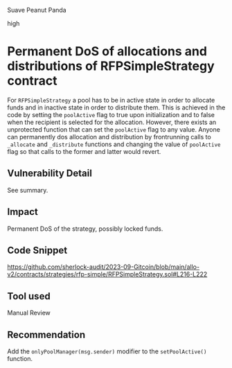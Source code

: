 Suave Peanut Panda

high

# Permanent DoS of allocations and distributions of RFPSimpleStrategy contract
For `RFPSimpleStrategy` a pool has to be in active state in order to allocate funds and in inactive state in order to distribute them. This is achieved in the code by setting the `poolActive` flag to true upon initialization and to false when the recipient is selected for the allocation. However, there exists an unprotected function that can set the `poolActive` flag to any value. Anyone can permanently dos allocation and distribution by frontrunning calls to `_allocate` and `_distribute`  functions and changing the value of `poolActive` flag so that calls to the former and latter would revert.
## Vulnerability Detail
See summary.
## Impact
Permanent DoS of the strategy, possibly locked funds.
## Code Snippet
https://github.com/sherlock-audit/2023-09-Gitcoin/blob/main/allo-v2/contracts/strategies/rfp-simple/RFPSimpleStrategy.sol#L216-L222
## Tool used

Manual Review

## Recommendation
Add the `onlyPoolManager(msg.sender)` modifier to the `setPoolActive()` function.